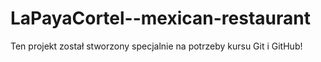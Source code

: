 # LaPayaCortel--mexican-restaurant

Ten projekt został stworzony specjalnie na potrzeby kursu Git i GitHub!

